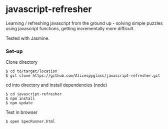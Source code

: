 # javascript-refresher

Learning / refreshing javascript from the ground up - solving simple puzzles using javascript functions, getting incrementally more difficult.

Tested with Jasmine.

### Set-up

Clone directory
```
$ cd to/target/location
$ git clone https://github.com/Alicespyglass/javascript-refresher.git
```
cd into directory and install dependencies (node)
```
$ cd javascript-refresher
$ npm install
$ npm update
```

Test in browser
```
$ open SpecRunner.html
```
